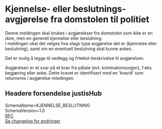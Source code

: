 # Kjennelse- eller beslutnings-avgjørelse fra domstolen til politiet
Denne meldingen skal brukes i avgjøreleser fra domstolen som ikke er en dom, men en generell kjennelse eller beslutning.  
I meldingen skal det velges hva slags type avgjørelse det er (kjennelse eller beslutning), samt om en eventuell beslutning skal kunne ankes.

Det er mulig å legge til vedlegg og fritekst-beskrivelse til avgjørelsen.

Avgjørelsen er et svar på et krav fra påtale (evt. kriminalomsorgen), f.eks. begjæring eller anke. Dette kravet er identifisert med en 'kravid' som returneres i avgjørelse-mledingen.


## Headere forsendelse justisHub
SchemaName=KJENNELSE_BESLUTNING  
SchemaVersion=1.0  
[RFC](../../../rfc/MessageName-header.md)  
[Se changelog for endringer](changelog.md)


